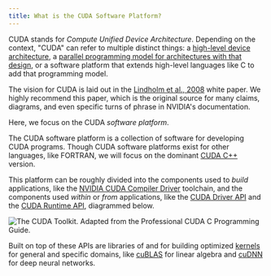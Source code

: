 ```yaml
---
title: What is the CUDA Software Platform?
---
```


CUDA stands for _Compute Unified Device Architecture_. Depending on the context,
"CUDA" can refer to multiple distinct things: a
[high-level device architecture](/gpu-glossary/device-hardware/cuda-device-architecture),
a
[parallel programming model for architectures with that design](/gpu-glossary/device-software/cuda-programming-model),
or a software platform that extends high-level languages like C to add that
programming model.

The vision for CUDA is laid out in the
[Lindholm et al., 2008](https://www.cs.cmu.edu/afs/cs/academic/class/15869-f11/www/readings/lindholm08_tesla.pdf)
white paper. We highly recommend this paper, which is the original source for
many claims, diagrams, and even specific turns of phrase in NVIDIA's
documentation.

Here, we focus on the CUDA _software platform_.

The CUDA software platform is a collection of software for developing CUDA
programs. Though CUDA software platforms exist for other languages, like
FORTRAN, we will focus on the dominant
[CUDA C++](/gpu-glossary/host-software/cuda-c) version.

This platform can be roughly divided into the components used to _build_
applications, like the
[NVIDIA CUDA Compiler Driver](/gpu-glossary/host-software/nvcc) toolchain, and
the components used _within_ or _from_ applications, like the
[CUDA Driver API](/gpu-glossary/host-software/cuda-driver-api) and the
[CUDA Runtime API](/gpu-glossary/host-software/cuda-runtime-api), diagrammed
below.

![The CUDA Toolkit. Adapted from the *Professional CUDA C Programming Guide*.](themed-image://cuda-toolkit.svg)

Built on top of these APIs are libraries of and for building optimized
[kernels](/gpu-glossary/device-software/kernel) for general and specific
domains, like [cuBLAS](/gpu-glossary/host-software/cublas) for linear algebra
and [cuDNN](/gpu-glossary/host-software/cudnn) for deep neural networks.
